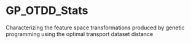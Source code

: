 # GP_OTDD_Stats
Characterizing the feature space transformations produced by genetic programming using the optimal transport dataset distance
